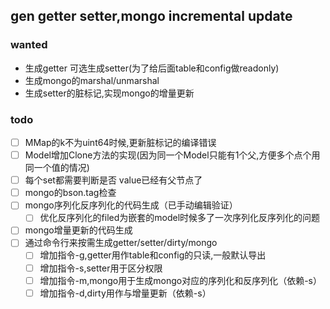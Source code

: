 ## gen getter setter,mongo incremental update
### wanted
- 生成getter 可选生成setter(为了给后面table和config做readonly)
- 生成mongo的marshal/unmarshal
- 生成setter的脏标记,实现mongo的增量更新

### todo
- [ ] MMap的k不为uint64时候,更新脏标记的编译错误
- [ ] Model增加Clone方法的实现(因为同一个Model只能有1个父,方便多个点个用同一个值的情况)
- [ ] 每个set都需要判断是否 value已经有父节点了
- [ ] mongo的bson.tag检查
- [ ] mongo序列化反序列化的代码生成（已手动编辑验证）
    - [ ] 优化反序列化的filed为嵌套的model时候多了一次序列化反序列化的问题
- [ ] mongo增量更新的代码生成
- [ ] 通过命令行来按需生成getter/setter/dirty/mongo
    - [ ] 增加指令-g,getter用作table和config的只读,一般默认导出
    - [ ] 增加指令-s,setter用于区分权限
    - [ ] 增加指令-m,mongo用于生成mongo对应的序列化和反序列化（依赖-s）
    - [ ] 增加指令-d,dirty用作与增量更新（依赖-s）